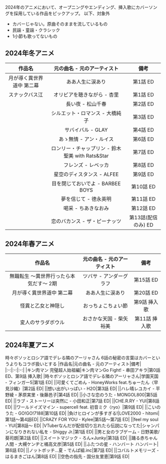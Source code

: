 2024年のアニメにおいて、オープニングやエンディング、挿入歌にカバーソングを採用している作品をピックアップ。
以下、対象外
- カバーじゃない。原曲そのままを流しているもの
- 民謡・童謡・クラシック
- 1小節も歌ってないもの

## 2024年冬アニメ

|作品名|元の曲名 - 元のアーティスト|備考|
|:-:|:-:|:-:|
|月が導く異世界道中 第二幕|ああ人生に涙あり|第1話 ED|
|スナックバス江|オリビアを聴きながら - 杏里|第1話 ED|
||長い夜 - 松山千春|第2話 ED|
||シルエット・ロマンス - 大橋純子|第3話 ED|
||サバイバル - GLAY|第4話 ED|
||あゝ無情 - アン・ルイス|第6話 ED|
||ロンリー・チャップリン - 鈴木聖美 with Rats&Star|第7話 ED|
||フレンズ - レベッカ|第8話 ED|
||星空のディスタンス - ALFEE|第9話 ED|
||目を閉じておいでよ - BARBEE BOYS|第10話 ED|
||夢を信じて - 德永英明|第11話 ED|
||喝采 - ちあきなおみ|第12話 ED|
||恋のバカンス - ザ・ピーナッツ|第13話(配信のみ) ED|

## 2024年春アニメ

|作品名|元の曲名 - 元のアーティスト|備考|
|:-:|:-:|:-:|
|無職転生 〜異世界行ったら本気だす〜 2期|ツバサ - アンダーグラフ|第15話 ED|
|月が導く異世界道中 第二幕|ああ人生に涙あり|第20話 ED|
|怪異と乙女と神隠し|おっちょこちょい節|第9話 挿入歌|
|変人のサラダボウル|おさかな天国 - 柴矢裕美|第11話 挿入歌|

## 2024年夏アニメ
時々ボソッとロシア語でデレる隣のアーリャさん 6話の秘密の言葉はカバーというよりもコラボ扱いとする
|作品名|元の曲名 - 元のアーティスト|備考|
|:-:|:-:|:-:|
|キン肉マン 完璧超人始祖編|キン肉マンGo Fight! - 串田アキラ|第0話 ED、第9話 挿入歌|
|時々ボソッとロシア語でデレる隣のアーリャさん|学園天国 - フィンガー5|第1話 ED|
||可愛くてごめん - HoneyWorks feat.ちゅーたん〈早見沙織〉|第2話 ED|
||想い出がいっぱい - H2O|第3話 ED|
||ハレ晴レユカイ - 平野綾・茅原実里・後藤邑子|第4話 ED|
||小さな恋のうた - MONGOL800|第5話 ED|
||ラブ・ストーリーは突然に - 小田和正|第7話 ED|
||CHE.R.RY - YUI|第8話 ED|
||ワールドイズマイン - supercell feat. 初音ミク〈ryo〉|第9話 ED|
||こいのうた - GO!GO!7188|第10話 ED|
|負けヒロインが多すぎる!|LOVE2000 - hitomi|第1話～第4話ED|
||CRAZY FOR YOU - Kylee|第5話～第7話 ED|
||feel my soul - YUI|第8話～ ED|
|VTuberなんだが配信切り忘れたら伝説になってた|シャンパンになりきれない私を - Shiggy Jr.|第1話 ED|
||男と女のラブゲーム - 日野美歌/葵司朗|第2話 ED|
||スイートマジック - ろん×Junky|第3話 ED|
||踊る赤ちゃん人間 - 大槻ケンヂと橘高文彦|第5話 ED|
||ふたつの星 - ハンバート ハンバート|第6話 ED|
||ノットボッチ...夏 - でんぱ組.inc|第7話 ED|
||コバルトメモリーズ - はるまきごはん|第8話 ED|
||空色の指先 - 国分友里恵|第9話 ED|
